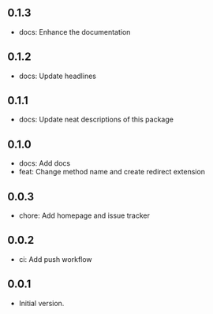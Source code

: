 ## 0.1.3

- docs: Enhance the documentation

## 0.1.2

- docs: Update headlines

## 0.1.1

- docs: Update neat descriptions of this package

## 0.1.0

- docs: Add docs
- feat: Change method name and create redirect extension

## 0.0.3

- chore: Add homepage and issue tracker

## 0.0.2

- ci: Add push workflow

## 0.0.1

- Initial version.
